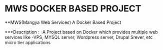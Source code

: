 # MWS DOCKER BASED PROJECT

**MWS(Mangya Web Services) A Docker Based Project

***Description : -A Project based on Docker which provides multiple web services like -VPS, MYSQL server, Wordpress server, Drupal Srever, etc micro tier applications



